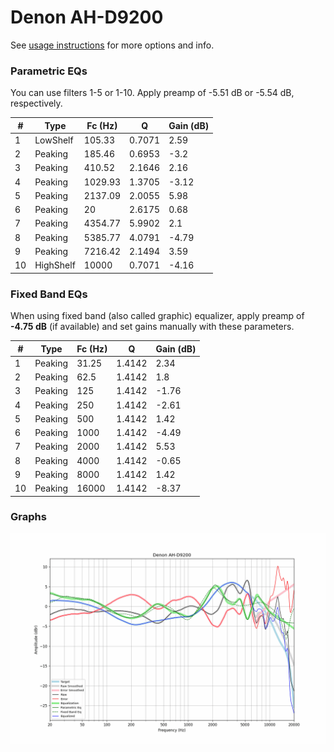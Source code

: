 # Denon AH-D9200
See [usage instructions](https://github.com/jaakkopasanen/AutoEq#usage) for more options and info.

### Parametric EQs
You can use filters 1-5 or 1-10. Apply preamp of -5.51 dB or -5.54 dB, respectively.

|   # | Type      |   Fc (Hz) |      Q |   Gain (dB) |
|-----|-----------|-----------|--------|-------------|
|   1 | LowShelf  |    105.33 | 0.7071 |        2.59 |
|   2 | Peaking   |    185.46 | 0.6953 |       -3.2  |
|   3 | Peaking   |    410.52 | 2.1646 |        2.16 |
|   4 | Peaking   |   1029.93 | 1.3705 |       -3.12 |
|   5 | Peaking   |   2137.09 | 2.0055 |        5.98 |
|   6 | Peaking   |     20    | 2.6175 |        0.68 |
|   7 | Peaking   |   4354.77 | 5.9902 |        2.1  |
|   8 | Peaking   |   5385.77 | 4.0791 |       -4.79 |
|   9 | Peaking   |   7216.42 | 2.1494 |        3.59 |
|  10 | HighShelf |  10000    | 0.7071 |       -4.16 |

### Fixed Band EQs
When using fixed band (also called graphic) equalizer, apply preamp of **-4.75 dB** (if available) and set gains manually with these parameters.

|   # | Type    |   Fc (Hz) |      Q |   Gain (dB) |
|-----|---------|-----------|--------|-------------|
|   1 | Peaking |     31.25 | 1.4142 |        2.34 |
|   2 | Peaking |     62.5  | 1.4142 |        1.8  |
|   3 | Peaking |    125    | 1.4142 |       -1.76 |
|   4 | Peaking |    250    | 1.4142 |       -2.61 |
|   5 | Peaking |    500    | 1.4142 |        1.42 |
|   6 | Peaking |   1000    | 1.4142 |       -4.49 |
|   7 | Peaking |   2000    | 1.4142 |        5.53 |
|   8 | Peaking |   4000    | 1.4142 |       -0.65 |
|   9 | Peaking |   8000    | 1.4142 |        1.42 |
|  10 | Peaking |  16000    | 1.4142 |       -8.37 |

### Graphs
![](./Denon%20AH-D9200.png)
